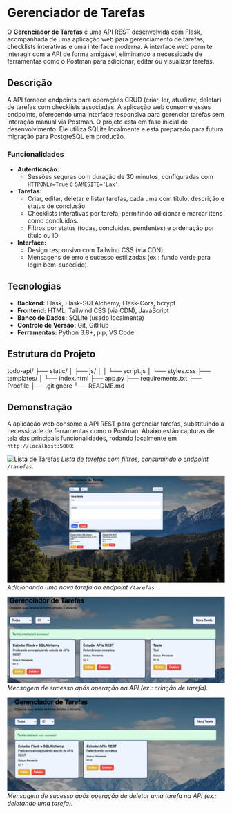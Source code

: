 # Gerenciador de Tarefas

O **Gerenciador de Tarefas** é uma API REST desenvolvida com Flask, acompanhada de uma aplicação web para gerenciamento de tarefas, checklists interativas e uma interface moderna. A interface web permite interagir com a API de forma amigável, eliminando a necessidade de ferramentas como o Postman para adicionar, editar ou visualizar tarefas.

## Descrição

A API fornece endpoints para operações CRUD (criar, ler, atualizar, deletar) de tarefas com checklists associadas. A aplicação web consome esses endpoints, oferecendo uma interface responsiva para gerenciar tarefas sem interação manual via Postman. O projeto está em fase inicial de desenvolvimento. Ele utiliza SQLite localmente e está preparado para futura migração para PostgreSQL em produção.

### Funcionalidades
- **Autenticação:**
  - Sessões seguras com duração de 30 minutos, configuradas com `HTTPONLY=True` e `SAMESITE='Lax'`.
- **Tarefas:**
  - Criar, editar, deletar e listar tarefas, cada uma com título, descrição e status de conclusão.
  - Checklists interativas por tarefa, permitindo adicionar e marcar itens como concluídos.
  - Filtros por status (todas, concluídas, pendentes) e ordenação por título ou ID.
- **Interface:**
  - Design responsivo com Tailwind CSS (via CDN).
  - Mensagens de erro e sucesso estilizadas (ex.: fundo verde para login bem-sucedido).

## Tecnologias
- **Backend:** Flask, Flask-SQLAlchemy, Flask-Cors, bcrypt
- **Frontend:** HTML, Tailwind CSS (via CDN), JavaScript
- **Banco de Dados:** SQLite (usado localmente)
- **Controle de Versão:** Git, GitHub
- **Ferramentas:** Python 3.8+, pip, VS Code

## Estrutura do Projeto
todo-api/
├── static/
│   ├── js/
│   │   └── script.js
│   └── styles.css
├── templates/
│   └── index.html
├── app.py
├── requirements.txt
├── Procfile
├── .gitignore
└── README.md

## Demonstração

A aplicação web consome a API REST para gerenciar tarefas, substituindo a necessidade de ferramentas como o Postman. Abaixo estão capturas de tela das principais funcionalidades, rodando localmente em `http://localhost:5000`:

![Lista de Tarefas](screenshots/tarefas.png)
*Lista de tarefas com filtros, consumindo o endpoint `/tarefas`.*

![Lista de Tarefas](screenshots/novatarefa.png)
*Adicionando uma nova tarefa ao endpoint `/tarefas`.*

![Mensagem de Sucesso](screenshots/sucesso.png)
*Mensagem de sucesso após operação na API (ex.: criação de tarefa).*

![Mensagem de delete](screenshots/delete.png)
*Mensagem de sucesso após operação de deletar uma tarefa na API (ex.: deletando uma tarefa).*

